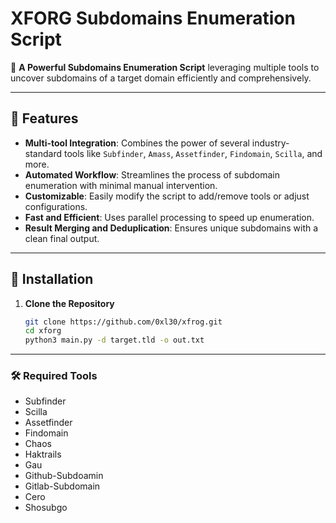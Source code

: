 # XFORG Subdomains Enumeration Script

🚀 **A Powerful Subdomains Enumeration Script** leveraging multiple tools to uncover subdomains of a target domain efficiently and comprehensively.

---

## 🎯 Features

- **Multi-tool Integration**: Combines the power of several industry-standard tools like `Subfinder`, `Amass`, `Assetfinder`, `Findomain`, `Scilla`, and more.
- **Automated Workflow**: Streamlines the process of subdomain enumeration with minimal manual intervention.
- **Customizable**: Easily modify the script to add/remove tools or adjust configurations.
- **Fast and Efficient**: Uses parallel processing to speed up enumeration.
- **Result Merging and Deduplication**: Ensures unique subdomains with a clean final output.

---

## 🚀 Installation

1. **Clone the Repository**
   ```bash
   git clone https://github.com/0xl30/xfrog.git
   cd xforg
   python3 main.py -d target.tld -o out.txt
   ```
---

### 🛠️ Required Tools

- Subfinder
- Scilla
- Assetfinder
- Findomain
- Chaos
- Haktrails
- Gau
- Github-Subdoamin
- Gitlab-Subdomain
- Cero
- Shosubgo
